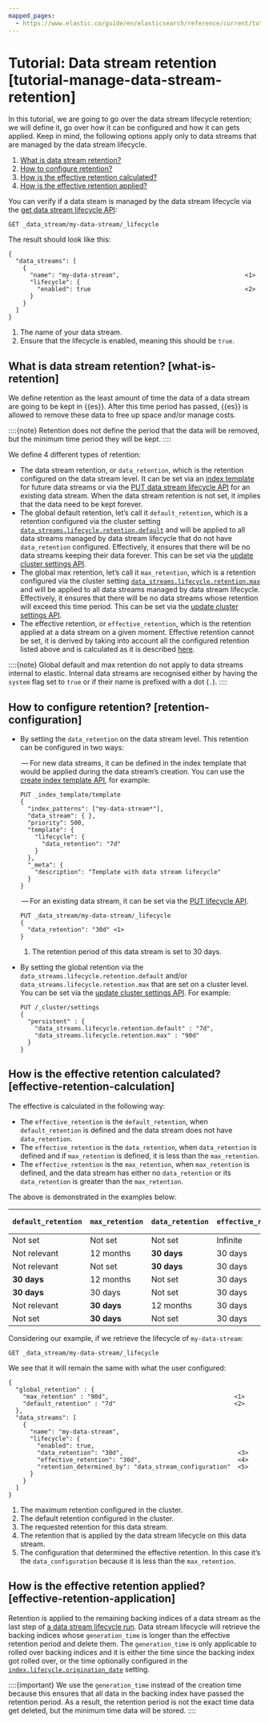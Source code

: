 ```yaml
---
mapped_pages:
  - https://www.elastic.co/guide/en/elasticsearch/reference/current/tutorial-manage-data-stream-retention.html
---
```


# Tutorial: Data stream retention [tutorial-manage-data-stream-retention]

In this tutorial, we are going to go over the data stream lifecycle retention; we will define it, go over how it can be configured and how it can gets applied. Keep in mind, the following options apply only to data streams that are managed by the data stream lifecycle.

1. [What is data stream retention?](#what-is-retention)
2. [How to configure retention?](#retention-configuration)
3. [How is the effective retention calculated?](#effective-retention-calculation)
4. [How is the effective retention applied?](#effective-retention-application)

You can verify if a data steam is managed by the data stream lifecycle via the [get data stream lifecycle API](https://www.elastic.co/guide/en/elasticsearch/reference/current/data-streams-get-lifecycle.html):

```console
GET _data_stream/my-data-stream/_lifecycle
```

The result should look like this:

```console-result
{
  "data_streams": [
    {
      "name": "my-data-stream",                                   <1>
      "lifecycle": {
        "enabled": true                                           <2>
      }
    }
  ]
}
```

1. The name of your data stream.
2. Ensure that the lifecycle is enabled, meaning this should be `true`.



## What is data stream retention? [what-is-retention]

We define retention as the least amount of time the data of a data stream are going to be kept in {{es}}. After this time period has passed, {{es}} is allowed to remove these data to free up space and/or manage costs.

::::{note}
Retention does not define the period that the data will be removed, but the minimum time period they will be kept.
::::


We define 4 different types of retention:

* The data stream retention, or `data_retention`, which is the retention configured on the data stream level. It can be set via an [index template](../../data-store/templates.md) for future data streams or via the [PUT data stream lifecycle API](https://www.elastic.co/guide/en/elasticsearch/reference/current/data-streams-put-lifecycle.html) for an existing data stream. When the data stream retention is not set, it implies that the data need to be kept forever.
* The global default retention, let’s call it `default_retention`, which is a retention configured via the cluster setting [`data_streams.lifecycle.retention.default`](https://www.elastic.co/guide/en/elasticsearch/reference/current/data-stream-lifecycle-settings.html#data-streams-lifecycle-retention-default) and will be applied to all data streams managed by data stream lifecycle that do not have `data_retention` configured. Effectively, it ensures that there will be no data streams keeping their data forever. This can be set via the [update cluster settings API](https://www.elastic.co/guide/en/elasticsearch/reference/current/cluster-update-settings.html).
* The global max retention, let’s call it `max_retention`, which is a retention configured via the cluster setting [`data_streams.lifecycle.retention.max`](https://www.elastic.co/guide/en/elasticsearch/reference/current/data-stream-lifecycle-settings.html#data-streams-lifecycle-retention-max) and will be applied to all data streams managed by data stream lifecycle. Effectively, it ensures that there will be no data streams whose retention will exceed this time period. This can be set via the [update cluster settings API](https://www.elastic.co/guide/en/elasticsearch/reference/current/cluster-update-settings.html).
* The effective retention, or `effective_retention`, which is the retention applied at a data stream on a given moment. Effective retention cannot be set, it is derived by taking into account all the configured retention listed above and is calculated as it is described [here](#effective-retention-calculation).

::::{note}
Global default and max retention do not apply to data streams internal to elastic. Internal data streams are recognised either by having the `system` flag set to `true` or if their name is prefixed with a dot (`.`).
::::



## How to configure retention? [retention-configuration]

* By setting the `data_retention` on the data stream level. This retention can be configured in two ways:

     — For new data streams, it can be defined in the index template that would be applied during the data stream’s creation. You can use the [create index template API](https://www.elastic.co/guide/en/elasticsearch/reference/current/indices-put-template.html), for example:

    ```console
    PUT _index_template/template
    {
      "index_patterns": ["my-data-stream*"],
      "data_stream": { },
      "priority": 500,
      "template": {
        "lifecycle": {
          "data_retention": "7d"
        }
      },
      "_meta": {
        "description": "Template with data stream lifecycle"
      }
    }
    ```

     — For an existing data stream, it can be set via the [PUT lifecycle API](https://www.elastic.co/guide/en/elasticsearch/reference/current/data-streams-put-lifecycle.html).

    ```console
    PUT _data_stream/my-data-stream/_lifecycle
    {
      "data_retention": "30d" <1>
    }
    ```

    1. The retention period of this data stream is set to 30 days.

* By setting the global retention via the `data_streams.lifecycle.retention.default` and/or `data_streams.lifecycle.retention.max` that are set on a cluster level. You can be set via the [update cluster settings API](https://www.elastic.co/guide/en/elasticsearch/reference/current/cluster-update-settings.html). For example:

    ```console
    PUT /_cluster/settings
    {
      "persistent" : {
        "data_streams.lifecycle.retention.default" : "7d",
        "data_streams.lifecycle.retention.max" : "90d"
      }
    }
    ```



## How is the effective retention calculated? [effective-retention-calculation]

The effective is calculated in the following way:

* The `effective_retention` is the `default_retention`, when `default_retention` is defined and the data stream does not have `data_retention`.
* The `effective_retention` is the `data_retention`, when `data_retention` is defined and if `max_retention` is defined, it is less than the `max_retention`.
* The `effective_retention` is the `max_retention`, when `max_retention` is defined, and the data stream has either no `data_retention` or its `data_retention` is greater than the `max_retention`.

The above is demonstrated in the examples below:

| `default_retention` | `max_retention` | `data_retention` | `effective_retention` | Retention determined by |
| --- | --- | --- | --- | --- |
| Not set | Not set | Not set | Infinite | N/A |
| Not relevant | 12 months | **30 days** | 30 days | `data_retention` |
| Not relevant | Not set | **30 days** | 30 days | `data_retention` |
| **30 days** | 12 months | Not set | 30 days | `default_retention` |
| **30 days** | 30 days | Not set | 30 days | `default_retention` |
| Not relevant | **30 days** | 12 months | 30 days | `max_retention` |
| Not set | **30 days** | Not set | 30 days | `max_retention` |

Considering our example, if we retrieve the lifecycle of `my-data-stream`:

```console
GET _data_stream/my-data-stream/_lifecycle
```

We see that it will remain the same with what the user configured:

```console-result
{
  "global_retention" : {
    "max_retention" : "90d",                                   <1>
    "default_retention" : "7d"                                 <2>
  },
  "data_streams": [
    {
      "name": "my-data-stream",
      "lifecycle": {
        "enabled": true,
        "data_retention": "30d",                                <3>
        "effective_retention": "30d",                           <4>
        "retention_determined_by": "data_stream_configuration"  <5>
      }
    }
  ]
}
```

1. The maximum retention configured in the cluster.
2. The default retention configured in the cluster.
3. The requested retention for this data stream.
4. The retention that is applied by the data stream lifecycle on this data stream.
5. The configuration that determined the effective retention. In this case it’s the `data_configuration` because it is less than the `max_retention`.



## How is the effective retention applied? [effective-retention-application]

Retention is applied to the remaining backing indices of a data stream as the last step of [a data stream lifecycle run](../data-stream.md#data-streams-lifecycle-how-it-works). Data stream lifecycle will retrieve the backing indices whose `generation_time` is longer than the effective retention period and delete them. The `generation_time` is only applicable to rolled over backing indices and it is either the time since the backing index got rolled over, or the time optionally configured in the [`index.lifecycle.origination_date`](https://www.elastic.co/guide/en/elasticsearch/reference/current/data-stream-lifecycle-settings.html#index-data-stream-lifecycle-origination-date) setting.

::::{important}
We use the `generation_time` instead of the creation time because this ensures that all data in the backing index have passed the retention period. As a result, the retention period is not the exact time data get deleted, but the minimum time data will be stored.
::::
